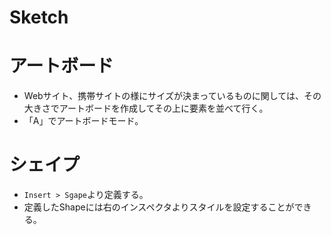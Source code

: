 # Sketch

# アートボード
* Webサイト、携帯サイトの様にサイズが決まっているものに関しては、その大きさでアートボードを作成してその上に要素を並べて行く。
* 「A」でアートボードモード。

# シェイプ
* `Insert > Sgape`より定義する。
* 定義したShapeには右のインスペクタよりスタイルを設定することができる。